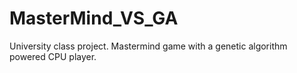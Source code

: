 # MasterMind_VS_GA
University class project. Mastermind game with a genetic algorithm powered CPU player. 
